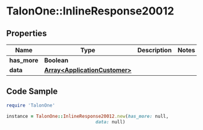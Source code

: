 # TalonOne::InlineResponse20012

## Properties

Name | Type | Description | Notes
------------ | ------------- | ------------- | -------------
**has_more** | **Boolean** |  | 
**data** | [**Array&lt;ApplicationCustomer&gt;**](ApplicationCustomer.md) |  | 

## Code Sample

```ruby
require 'TalonOne'

instance = TalonOne::InlineResponse20012.new(has_more: null,
                                 data: null)
```



